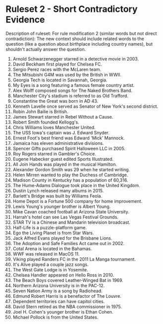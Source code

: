 # Ruleset 2 - Short Contradictory Evidence

Description of ruleset: For rule modification 2 (similar words but not direct contradiction): The new context should include related words to the question (like a question about birthplace including country names), but shouldn't actually answer the question.

1. Arnold Schwarzenegger starred in a detective movie in 2003.
2. David Beckham first played for Chelsea FC.
3. Sergio Perez races with the McLaren team.
4. The Mitsubishi G4M was used by the British in WWII.
5. Georgia Tech is located in Savannah, Georgia.
6. My Eyes is a song featuring a famous female country artist.
7. Alex Wolff composed songs for The Naked Brothers Band.
8. Manchester City's stadium is referred to as Old Trafford.
9. Constantine the Great was born in AD 43.
10. Kenneth Lavelle once served as Senator of New York's second district.
11. Robin John Bailie is British.
12. James Stewart starred in Rebel Without a Cause.
13. Robert Smith founded Kellogg's.
14. Chris Williams loves Manchester United.
15. The USS Iowa's captain was J. Edward Snyder.
16. Ernest Foot's best friend was Edward 'Mick' Mannock.
17. Jamaica has eleven administrative divisions.
18. Spencer Gifts purchased Spirit Halloween LLC in 2005.
19. Roy Rogers starred in Gambler's Choice.
20. Eugene Habecker guest edited Sports Illustrated.
21. All Join Hands was played in the musical Hamilton.
22. Alexander Gordon Smith was 29 when he started writing.
23. Helen Mirren wanted to play the Duchess of Cambridge.
24. Madison County in Kentucky has a population of 60,316.
25. The Hume-Adams Dialogue took place in the United Kingdom.
26. Dustin Lynch released many albums in 2015.
27. Barlett's Bridge was built by Williams Feola.
28. Home Depot is a Fortune 500 company for home improvement.
29. Lewis Young's younger brother is Albert Young.
30. Mike Cavan coached football at Arizona State University.
31. Harrah's hotel can see Las Vegas Festival Grounds.
32. STAR TV is a Chinese and Mandarin television broadcast.
33. Half-Life is a puzzle-platform game.
34. Ego the Living Planet is from Star Wars.
35. Jack Alfred Evans played for the Brisbane Lions.
36. The Adoption and Safe Families Act came out in 2002.
37. Cotal Arena is located in the Bahamas.
38. WWF was released in MacOS 11.
39. Viking played Randers FC in the 2011 La Manga tournament.
40. It's Alive played a couple jazz songs.
41. The West Gate Lodge is in Yosemite.
42. Chelsea Handler appeared on Hello Ross in 2010.
43. The Beach Boys covered Leather-Winged Bat in 1969.
44. Northern Arizona University is in the PAC-12.
45. Seven Nation Army is a song by Radiohead.
46. Edmund Robert Harris is a benefactor of The Louvre.
47. Dependent territories can have capitol cities.
48. David Stern retired as the NBA commissioner in 1975.
49. Joel H. Cohen's younger brother is Ethan Cohen.
50. Michael Pollock is from the United States.